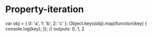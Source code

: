 # Property-iteration

var obj = { 0: 'a', 1: 'b', 2: 'c' };
Object.keys(obj).map(function(key) {
 console.log(key);
});
// outputs: 0, 1, 2
